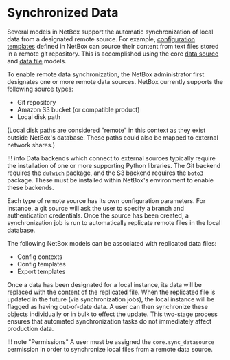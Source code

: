 # Synchronized Data

Several models in NetBox support the automatic synchronization of local data from a designated remote source. For example, [configuration templates](./configuration-rendering.md) defined in NetBox can source their content from text files stored in a remote git repository. This is accomplished using the core [data source](../models/core/datasource.md) and [data file](../models/core/datafile.md) models.

To enable remote data synchronization, the NetBox administrator first designates one or more remote data sources. NetBox currently supports the following source types:

* Git repository
* Amazon S3 bucket (or compatible product)
* Local disk path

(Local disk paths are considered "remote" in this context as they exist outside NetBox's database. These paths could also be mapped to external network shares.)

!!! info
    Data backends which connect to external sources typically require the installation of one or more supporting Python libraries. The Git backend requires the [`dulwich`](https://www.dulwich.io/) package, and the S3 backend requires the [`boto3`](https://boto3.amazonaws.com/v1/documentation/api/latest/index.html) package. These must be installed within NetBox's environment to enable these backends.

Each type of remote source has its own configuration parameters. For instance, a git source will ask the user to specify a branch and authentication credentials. Once the source has been created, a synchronization job is run to automatically replicate remote files in the local database.

The following NetBox models can be associated with replicated data files:

* Config contexts
* Config templates
* Export templates

Once a data has been designated for a local instance, its data will be replaced with the content of the replicated file. When the replicated file is updated in the future (via synchronization jobs), the local instance will be flagged as having out-of-date data. A user can then synchronize these objects individually or in bulk to effect the update. This two-stage process ensures that automated synchronization tasks do not immediately affect production data.

!!! note "Permissions"
    A user must be assigned the `core.sync_datasource` permission in order to synchronize local files from a remote data source.
